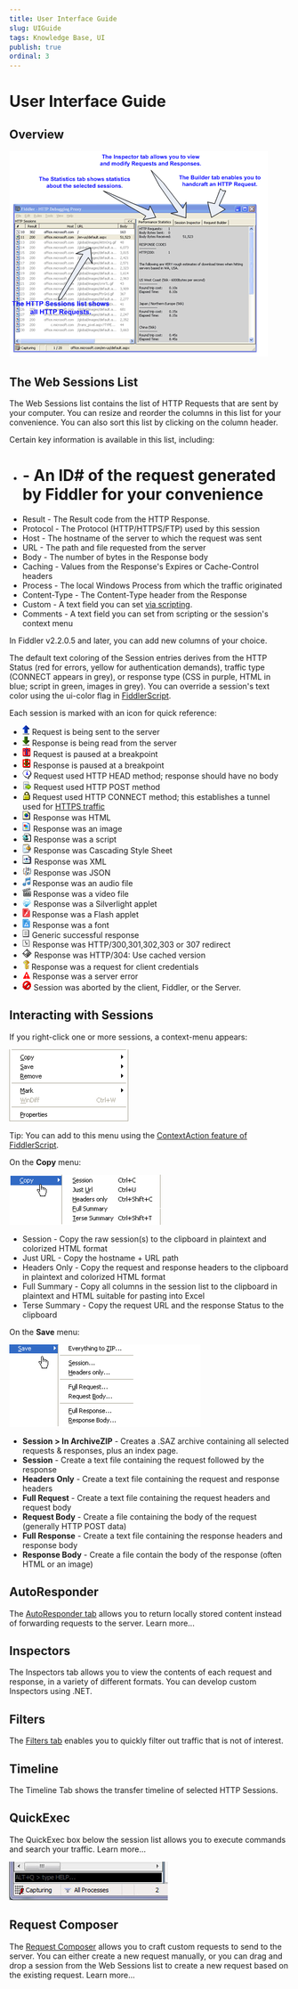 ```yaml
---
title: User Interface Guide
slug: UIGuide
tags: Knowledge Base, UI
publish: true
ordinal: 3
---
```


User Interface Guide
====================

Overview
--------

![UI Overview][1]

The Web Sessions List
---------------------

The Web Sessions list contains the list of HTTP Requests that are sent by your computer.  You can resize and reorder the columns in this list for your convenience.  You can also sort this list by clicking on the column header.

Certain key information is available in this list, including:

+ # - An ID# of the request generated by Fiddler for your convenience
+ Result - The Result code from the HTTP Response.  
+ Protocol - The Protocol (HTTP/HTTPS/FTP) used by this session
+ Host - The hostname of the server to which the request was sent
+ URL - The path and file requested from the server
+ Body - The number of bytes in the Response body
+ Caching - Values from the Response's Expires or Cache-Control headers
+ Process - The local Windows Process from which the traffic originated
+ Content-Type - The Content-Type header from the Response
+ Custom - A text field you can set [via scripting][30].
+ Comments - A text field you can set from scripting or the session's context menu

In Fiddler v2.2.0.5 and later, you can add new columns of your choice.

The default text coloring of the Session entries derives from the HTTP Status (red for errors, yellow for authentication demands), traffic type (CONNECT appears in grey), or response type (CSS in purple, HTML in blue; script in green, images in grey).  You can override a session's text color using the ui-color flag in [FiddlerScript][31].

Each session is marked with an icon for quick reference:

+ ![Request Being Sent][2] 	Request is being sent to the server
+ ![Response Being Read][3] Response is being read from the server
+ ![Request Paused][4] Request is paused at a breakpoint
+ ![Response Paused][5] Response is paused at a breakpoint
+ ![Request Used HEAD][6] Request used HTTP HEAD method; response should have no body
+ ![Request Used POST][7] Request used HTTP POST method
+ ![Request Used CONNECT][8] Request used HTTP CONNECT method; this establishes a tunnel used for [HTTPS traffic][32]
+ ![HTML][9] Response was HTML
+ ![Image][10] Response was an image
+ ![Script][11] Response was a script
+ ![CSS][12] Response was Cascading Style Sheet
+ ![XML][13] Response was XML
+ ![JSON][14] Response was JSON
+ ![Audio][15] Response was an audio file
+ ![Video][16] Response was a video file
+ ![Silverlight][17] Response was a Silverlight applet
+ ![Flash][18] Response was a Flash applet
+ ![Font][19] Response was a font
+ ![Successful][20] Generic successful response
+ ![Redirect][21] Response was HTTP/300,301,302,303 or 307 redirect
+ ![Use Cached][22] Response was HTTP/304: Use cached version
+ ![Request Client Credentials][23] Response was a request for client credentials
+ ![Server Error][24] Response was a server error
+ ![Session Aborted][25] Session was aborted by the client, Fiddler, or the Server.

Interacting with Sessions
-------------------------

If you right-click one or more sessions, a context-menu appears:

![Context Menu][26]

Tip: You can add to this menu using the [ContextAction feature of FiddlerScript][33].  

On the **Copy** menu:

![Copy Menu][27]

+ Session - Copy the raw session(s) to the clipboard in plaintext and colorized HTML format
+ Just URL - Copy the hostname + URL path
+ Headers Only - Copy the request and response headers to the clipboard in plaintext and colorized HTML format
+ Full Summary - Copy all columns in the session list to the clipboard in plaintext and HTML suitable for pasting into Excel
+ Terse Summary - Copy the request URL and the response Status to the clipboard

On the **Save** menu:

![Save Menu][28]

+ **Session > In ArchiveZIP** - Creates a .SAZ archive containing all selected requests & responses, plus an index page. 
+ **Session** - Create a text file containing the request followed by the response
+ **Headers Only** - Create a text file containing the request and response headers
+ **Full Request** - Create a text file containing the request headers and request body
+ **Request Body** - Create a file containing the body of the request (generally HTTP POST data)
+ **Full Response** - Create a text file containing the response headers and response body
+ **Response Body** - Create a file contain the body of the response (often HTML or an image)

AutoResponder
-------------

The [AutoResponder tab][34] allows you to return locally stored content instead of forwarding requests to the server.  Learn more...

Inspectors
----------

The Inspectors tab allows you to view the contents of each request and response, in a variety of different formats.  You can develop custom Inspectors using .NET.

Filters
-------

The [Filters tab][35] enables you to quickly filter out traffic that is not of interest. 

Timeline
--------

The Timeline Tab shows the transfer timeline of selected HTTP Sessions.

QuickExec
---------

The QuickExec box below the session list allows you to execute commands and search your traffic. Learn more...

![QuickExec Box][29]

Request Composer
----------------

The [Request Composer][34] allows you to craft custom requests to send to the server.  You can either create a new request manually, or you can drag and drop a session from the Web Sessions list to create a new request based on the existing request. Learn more...

[1]: ../images/UIGuide/UIOverview.png
[2]: ../images/UIGuide/RequestBeingSent.png
[3]: ../images/UIGuide/RequestBeingRead.png
[4]: ../images/UIGuide/RequestPaused.png
[5]: ../images/UIGuide/ResponsePaused.png
[6]: ../images/UIGuide/RequestUsedHEAD.png
[7]: ../images/UIGuide/RequestUsedPost.png
[8]: ../images/UIGuide/RequestUsedCONNECT.png
[9]: ../images/UIGuide/HTML.png
[10]: ../images/UIGuide/Image.png
[11]: ../images/UIGuide/Script.PNG
[12]: ../images/UIGuide/CSS.png
[13]: ../images/UIGuide/XML.png
[14]: ../images/UIGuide/JSON.png
[15]: ../images/UIGuide/Audio.png
[16]: ../images/UIGuide/Video.png
[17]: ../images/UIGuide/Silverlight.png
[18]: ../images/UIGuide/Flash.png
[19]: ../images/UIGuide/Font.png
[20]: ../images/UIGuide/Successful.png
[21]: ../images/UIGuide/300.png
[22]: ../images/UIGuide/304.png
[23]: ../images/UIGuide/RequestClientCredentials.png
[24]: ../images/UIGuide/ServerError.png
[25]: ../images/UIGuide/SessionAborted.png
[26]: ../images/UIGuide/ContextMenu.png
[27]: ../images/UIGuide/CopyMenu.png
[28]: ../images/UIGuide/SaveMenu.png
[29]: ../images/UIGuide/QuickExec.png
[30]: ./FiddlerScript/AddColumns.md
[31]: ./FiddlerScript/ 
[32]: ../Configure-Fiddler/Tasks/DecryptHTTPS.md
[33]: ./FiddlerScript/PerfTesting.md
[34]: ../Generate-Traffic/Tasks/CreateNewRequest.md
[35]: ./Filters.md
